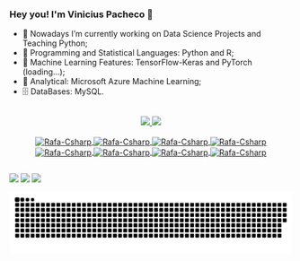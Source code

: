 ### Hey you! I'm Vinicius Pacheco 👋

- 🔭 Nowadays I’m currently working on Data Science Projects and Teaching Python;
- 💾 Programming and Statistical Languages: Python and R;
- 🤖 Machine Learning Features: TensorFlow-Keras and PyTorch (loading...);
- 🦾 Analytical: Microsoft Azure Machine Learning;
- 🗄️ DataBases: MySQL.

##
<div align="center">
  <a href="https://github.com/vlpacheco">
  <img height="180em" src="https://github-readme-stats.vercel.app/api?username=vlpacheco&show_icons=true&theme=dracula&include_all_commits=true&count_private=true"/>
  <img height="180em" src="https://github-readme-stats.vercel.app/api/top-langs/?username=vlpacheco&layout=compact&langs_count=7&theme=dracula"/>
</div>
  
<div style="display: inline_block"><br>
<div align="center">
  <img align="center" alt="Rafa-Csharp" height="30" width="40" src="https://cdn.jsdelivr.net/gh/devicons/devicon/icons/python/python-original.svg">
  <img align="center" alt="Rafa-Csharp" height="30" width="40" src= "https://cdn.jsdelivr.net/gh/devicons/devicon/icons/jupyter/jupyter-original-wordmark.svg">
  <img align="center" alt="Rafa-Csharp" height="30" width="40" src="https://cdn.jsdelivr.net/gh/devicons/devicon/icons/tensorflow/tensorflow-original.svg"> 
  <img align="center" alt="Rafa-Csharp" height="30" width="40" src="https://cdn.jsdelivr.net/gh/devicons/devicon/icons/r/r-original.svg">
  <img align="center" alt="Rafa-Csharp" height="30" width="40" src="https://cdn.jsdelivr.net/gh/devicons/devicon/icons/azure/azure-original.svg">
  <img align="center" alt="Rafa-Csharp" height="30" width="40" src="https://cdn.jsdelivr.net/gh/devicons/devicon/icons/mysql/mysql-original.svg">
  <img align="center" alt="Rafa-Csharp" height="30" width="40" src="https://img.shields.io/badge/iOS-000000?style=for-the-badge&logo=ios&logoColor=white">
  <img align="center" alt="Rafa-Csharp" height="30" width="40" src="https://img.shields.io/badge/Windows-0078D6?style=for-the-badge&logo=windows&logoColor=white">
</div>
  
##

<div> 
    <a href="https://www.linkedin.com/in/vinicius-luiz-pacheco/" target="_blank"><img src="https://img.shields.io/badge/-LinkedIn-%230077B5?style=for-the-badge&logo=linkedin&logoColor="white" target="_blank"></a> 
  <a href = "mailto:vinimanfropacheco@gmail.com"><img src="https://img.shields.io/badge/-Gmail-%23333?style=for-the-badge&logo=gmail&logoColor="white" target="_blank"></a>
  <a href="https://api.whatsapp.com/send?phone=5554991211249target= "_blank"><img src="https://img.shields.io/badge/WhatsApp-25D366?style=for-the-badge&logo=whatsapp&logoColor="white" target="_blank"></a>
 
  ![Snake animation](https://github.com/vlpacheco/vlpacheco/blob/output/github-contribution-grid-snake.svg)
  
</div>
  

